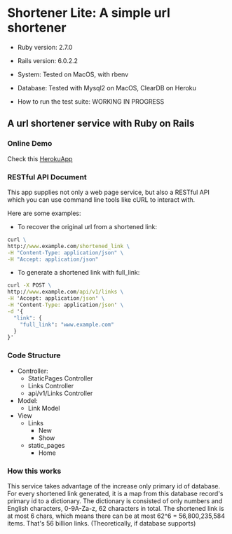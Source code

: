 # Shortener Lite: A simple url shortener


* Ruby version: 2.7.0

* Rails version: 6.0.2.2

* System: Tested on MacOS, with rbenv

* Database: Tested with Mysql2 on MacOS, ClearDB on Heroku 

* How to run the test suite: WORKING IN PROGRESS

## A url shortener service with Ruby on Rails

### Online Demo 
Check this [HerokuApp](https://enigmatic-tor-33138.herokuapp.com)

### RESTful API Document
This app supplies not only a web page service, but also a RESTful API which you can use command line tools like cURL to interact with.

Here are some examples:

* To recover the original url from a shortened link:
```cmd
curl \
http://www.example.com/shortened_link \
-H "Content-Type: application/json" \
-H "Accept: application/json" 
```
* To generate a shortened link with full_link:
```cmd
curl -X POST \
http://www.example.com/api/v1/links \
-H 'Accept: application/json' \
-H 'Content-Type: application/json' \
-d '{
  "link": {
    "full_link": "www.example.com"
  }
}'
```

### Code Structure
* Controller:
  * StaticPages Controller 
  * Links Controller
  * api/v1/Links Controller
* Model:
  * Link Model
* View
  * Links
    * New
    * Show
  * static_pages
    * Home

### How this works
This service takes advantage of the increase only primary id of database. For every shortened link generated, it is a map from this database record's primary id to a dictionary.
The dictionary is consisted of only numbers and English characters, 0-9A-Za-z, 62 characters in total.
The shortened link is at most 6 chars, which means there can be at most 62^6 = 56,800,235,584 items. That's 56 billion links. (Theoretically, if database supports)